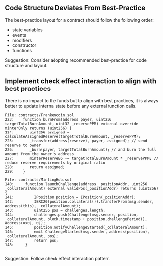 
## Code Structure Deviates From Best-Practice

The best-practice layout for a contract should follow the following order: 
- state variables
- events
- modifiers
- constructor
- functions

Suggestion: 
Consider adopting recommended best-practice for code structure and layout.


## Implement check effect interaction to align with best practices

There is no impact to the funds but to align with best practices, it is always better to update internal state before any external function calls.

```solidity
File: contracts/Frankencoin.sol
223:    function burnFrom(address payer, uint256 targetTotalBurnAmount, uint32 _reservePPM) external override minterOnly returns (uint256) {
224:       uint256 assigned = calculateAssignedReserve(targetTotalBurnAmount, _reservePPM);
225:       _transfer(address(reserve), payer, assigned); // send reserve to owner
226:       _burn(payer, targetTotalBurnAmount); // and burn the full amount from the owner's address
227:       minterReserveE6 -= targetTotalBurnAmount * _reservePPM; // reduce reserve requirements by original ratio
228:       return assigned;
229:    }

File: contracts/MintingHub.sol
140:     function launchChallenge(address _positionAddr, uint256 _collateralAmount) external validPos(_positionAddr) returns (uint256) {
141:         IPosition position = IPosition(_positionAddr);
142:         IERC20(position.collateral()).transferFrom(msg.sender, address(this), _collateralAmount);
143:         uint256 pos = challenges.length;
144:         challenges.push(Challenge(msg.sender, position, _collateralAmount, block.timestamp + position.challengePeriod(), address(0x0), 0));
145:         position.notifyChallengeStarted(_collateralAmount);
146:         emit ChallengeStarted(msg.sender, address(position), _collateralAmount, pos);
147:         return pos;
148:     }
```
```solidity

```

Suggestion: 
Follow check effect interaction pattern.


